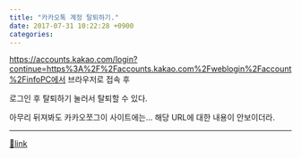 ```yaml
---
title: "카카오톡 계정 탈퇴하기."
date: 2017-07-31 10:22:28 +0900
categories: 
---
```

  

https://accounts.kakao.com/login?continue=https%3A%2F%2Faccounts.kakao.com%2Fweblogin%2Faccount%2FinfoPC에서 브라우저로 접속 후

로그인 후 탈퇴하기 눌러서 탈퇴할 수 있다.

  
  


아무리 뒤져봐도 카카오쪼그이 사이트에는... 해당 URL에 대한 내용이 안보이더라.





  ***
[🔗link](http://www.mins01.com/mh/tech/read/1098)